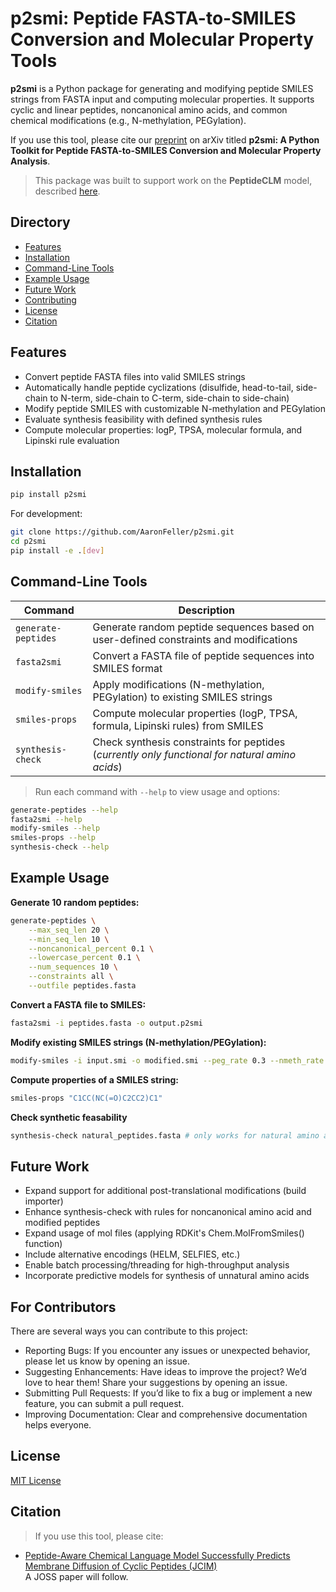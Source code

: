 # p2smi: Peptide FASTA-to-SMILES Conversion and Molecular Property Tools

**p2smi** is a Python package for generating and modifying peptide SMILES strings from FASTA input and computing molecular properties. It supports cyclic and linear peptides, noncanonical amino acids, and common chemical modifications (e.g., N-methylation, PEGylation).

If you use this tool, please cite our [preprint](https://doi.org/10.48550/arXiv.2505.00719) on arXiv titled **p2smi: A Python Toolkit for Peptide FASTA-to-SMILES Conversion and Molecular Property Analysis**.

> This package was built to support work on the **PeptideCLM** model, described [here](https://pubs.acs.org/doi/10.1021/acs.jcim.4c01441).

## Directory

- [Features](#features)
- [Installation](#installation)
- [Command-Line Tools](#command-line-tools)
- [Example Usage](#example-usage)
- [Future Work](#future-work)
- [Contributing](#for-contributors)
- [License](#license)
- [Citation](#citation)

## Features
- Convert peptide FASTA files into valid SMILES strings
- Automatically handle peptide cyclizations (disulfide, head-to-tail, side-chain to N-term, side-chain to C-term, side-chain to side-chain)
- Modify peptide SMILES with customizable N-methylation and PEGylation
- Evaluate synthesis feasibility with defined synthesis rules
- Compute molecular properties: logP, TPSA, molecular formula, and Lipinski rule evaluation

## Installation
```bash
pip install p2smi
```
For development:
```bash
git clone https://github.com/AaronFeller/p2smi.git
cd p2smi
pip install -e .[dev]
```

## Command-Line Tools

| Command               | Description                                                     |
|-----------------------|-----------------------------------------------------------------|
| `generate-peptides`  | Generate random peptide sequences based on user-defined constraints and modifications |
| `fasta2smi`          | Convert a FASTA file of peptide sequences into SMILES format    |
| `modify-smiles`      | Apply modifications (N-methylation, PEGylation) to existing SMILES strings |
| `smiles-props`       | Compute molecular properties (logP, TPSA, formula, Lipinski rules) from SMILES |
| `synthesis-check`    | Check synthesis constraints for peptides (*currently only functional for natural amino acids*) |

> Run each command with `--help` to view usage and options:
```bash
generate-peptides --help
fasta2smi --help
modify-smiles --help
smiles-props --help
synthesis-check --help
```

## Example Usage

**Generate 10 random peptides:**
```bash
generate-peptides \
    --max_seq_len 20 \
    --min_seq_len 10 \
    --noncanonical_percent 0.1 \
    --lowercase_percent 0.1 \
    --num_sequences 10 \
    --constraints all \
    --outfile peptides.fasta
```

**Convert a FASTA file to SMILES:**
```bash
fasta2smi -i peptides.fasta -o output.p2smi
```

**Modify existing SMILES strings (N-methylation/PEGylation):**
```bash
modify-smiles -i input.smi -o modified.smi --peg_rate 0.3 --nmeth_rate 0.2 --nmeth_residues 0.25
```

**Compute properties of a SMILES string:**
```bash
smiles-props "C1CC(NC(=O)C2CC2)C1"
```

**Check synthetic feasability**
```bash
synthesis-check natural_peptides.fasta # only works for natural amino acids
```

## Future Work
- Expand support for additional post-translational modifications (build importer)
- Enhance synthesis-check with rules for noncanonical amino acid and modified peptides
- Expand usage of mol files (applying RDKit's Chem.MolFromSmiles() function)
- Include alternative encodings (HELM, SELFIES, etc.)
- Enable batch processing/threading for high-throughput analysis
- Incorporate predictive models for synthesis of unnatural amino acids

## For Contributors
There are several ways you can contribute to this project:

- Reporting Bugs: If you encounter any issues or unexpected behavior, please let us know by opening an issue.
- Suggesting Enhancements: Have ideas to improve the project? We’d love to hear them! Share your suggestions by opening an issue.
- Submitting Pull Requests: If you’d like to fix a bug or implement a new feature, you can submit a pull request.
- Improving Documentation: Clear and comprehensive documentation helps everyone.

## License
[MIT License](https://github.com/AaronFeller/p2smi/blob/master/LICENSE)

## Citation
> If you use this tool, please cite:  
- [Peptide-Aware Chemical Language Model Successfully Predicts Membrane Diffusion of Cyclic Peptides (JCIM)](https://pubs.acs.org/doi/10.1021/acs.jcim.4c01441)  
A JOSS paper will follow.
